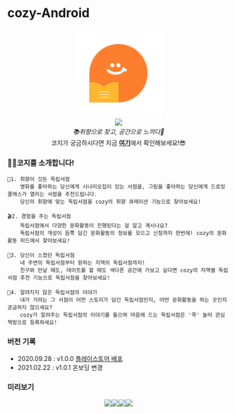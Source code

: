 # cozy-Android


<p align="center">
  <img src="/app/src/main/ic_cozy-playstore.png" width="200">
  <br/>
  <a href="https://www.instagram.com/cozy.book_official/"> <img src="https://img.shields.io/badge/instagram-e4405f"> </a>
  <br/>
  <i>📚취향으로 찾고, 공간으로 느끼다🎈</i>
  <br/>
  코지가 궁금하시다면 지금 <a href="https://play.google.com/store/apps/details?id=com.yourcozy.cozy"><b>여기</b></a>에서 확인해보세요!😎
</p>


### 🧙‍♀️코지를 소개합니다!

```
🎨1. 취향이 깃든 독립서점
	영화를 좋아하는 당신에게 시나리오집이 있는 서점을, 그림을 좋아하는 당신에게 드로잉클래스가 열리는 서점을 추천드립니다. 
	당신의 취향에 맞는 독립서점을 cozy의 취향 큐레이션 기능으로 찾아보세요!

🎬2. 경험을 주는 독립서점
	독립서점에서 다양한 문화활동이 진행된다는 걸 알고 계시나요? 
	독립서점의 개성이 듬뿍 담긴 문화활동의 정보를 모으고 신청까지 한번에! cozy의 문화활동 피드에서 찾아보세요!
  
📍3. 당신이 스쳤던 독립서점
	내 주변의 독립서점부터 원하는 지역의 독립서점까지! 
	친구와 만날 때도, 데이트를 할 때도 색다른 공간에 가보고 싶다면 cozy의 지역별 독립서점 추천 기능으로 독립서점을 찾아보세요!
  
🔰4. 알려지지 않은 독립서점의 이야기
	내가 가려는 그 서점이 어떤 스토리가 담긴 독립서점인지, 어떤 문화활동을 하는 곳인지 궁금하지 않으세요? 
	cozy가 알려주는 독립서점의 이야기를 들으며 마음에 드는 독립서점은 '콕' 눌러 관심 책방으로 등록하세요!
``` 


### 버전 기록

- 2020.09.28 : v1.0.0 [플레이스토어 배포](https://play.google.com/store/apps/details?id=com.yourcozy.cozy)
- 2021.02.22 : v1.0.1 온보딩 변경


### 미리보기

<p align="center">
<img src="https://user-images.githubusercontent.com/23499504/124617525-f53e2380-deb1-11eb-912d-7a259944224f.png" width="200"><img src="https://user-images.githubusercontent.com/23499504/124617985-5bc34180-deb2-11eb-8a0f-d583d430da6b.png" width="200"><img src="https://user-images.githubusercontent.com/23499504/124618278-9f1db000-deb2-11eb-87b0-984ba0d469e5.png" width="200"><img src="https://user-images.githubusercontent.com/23499504/124618333-aa70db80-deb2-11eb-9cc4-ce2a13b5e031.png" width="200">
</p>






